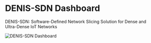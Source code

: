 # DENIS-SDN Dashboard
DENIS-SDN: Software-Defined Network Slicing Solution for Dense and Ultra-Dense IoT Networks

![DENIS-SDN Dashboard](,,/images/theod03-Dashboard.png)
